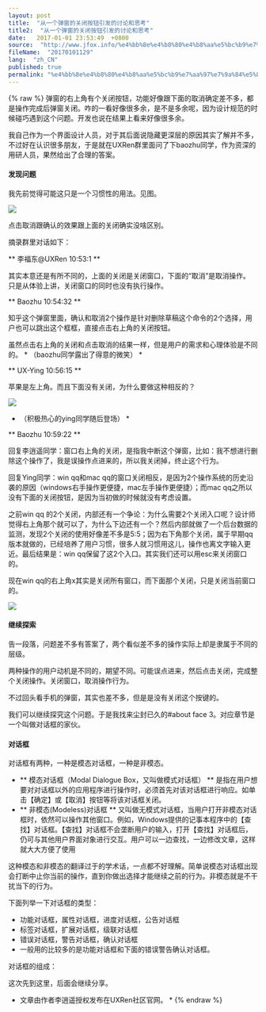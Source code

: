 ```yaml
---
layout: post
title:  "从一个弹窗的关闭按钮引发的讨论和思考"
title2:  "从一个弹窗的关闭按钮引发的讨论和思考"
date:   2017-01-01 23:53:49  +0800
source:  "http://www.jfox.info/%e4%bb%8e%e4%b8%80%e4%b8%aa%e5%bc%b9%e7%aa%97%e7%9a%84%e5%85%b3%e9%97%ad%e6%8c%89%e9%92%ae%e5%bc%95%e5%8f%91%e7%9a%84%e8%ae%a8%e8%ae%ba%e5%92%8c%e6%80%9d%e8%80%83.html"
fileName:  "20170101129"
lang:  "zh_CN"
published: true
permalink: "%e4%bb%8e%e4%b8%80%e4%b8%aa%e5%bc%b9%e7%aa%97%e7%9a%84%e5%85%b3%e9%97%ad%e6%8c%89%e9%92%ae%e5%bc%95%e5%8f%91%e7%9a%84%e8%ae%a8%e8%ae%ba%e5%92%8c%e6%80%9d%e8%80%83.html"
---
```

{% raw %}
弹窗的右上角有个关闭按钮，功能好像跟下面的取消确定差不多，都是操作完成后弹窗关闭。咋的一看好像很多余，是不是多余呢，因为设计规范的时候碰巧遇到这个问题。开发也说在结果上看来好像很多余。 

 我自己作为一个界面设计人员，对于其后面说隐藏更深层的原因其实了解并不多，不过好在认识很多朋友，于是就在UXRen群里面问了下baozhu同学，作为资深的用研人员，果然给出了合理的答案。 

####  发现问题 

 我先前觉得可能这只是一个习惯性的用法。见图。 

![](6712246.jpg)

 点击取消跟确认的效果跟上面的关闭确实没啥区别。 

 摘录群里对话如下： 

** 李福东@UXRen 10:53:1 **

 其实本意还是有所不同的，上面的关闭是关闭窗口，下面的“取消”是取消操作。 只是从体验上讲，关闭窗口的同时也没有执行操作。 

** Baozhu 10:54:32 **

 知乎这个弹窗里面，确认和取消2个操作是针对删除草稿这个命令的2个选择，用户也可以跳出这个框框，直接点击右上角的关闭按钮。 

 虽然点击右上角的关闭和点击取消的结果一样，但是用户的需求和心理体验是不同的。 * （baozhu同学露出了得意的微笑） *

** UX-Ying 10:56:15 **

 苹果是左上角。而且下面没有关闭，为什么要做这种相反的？ 

![](84d3181.png)

* （积极热心的ying同学随后登场） *

** Baozhu 10:59:22 **

 回复李逍遥同学：窗口右上角的关闭，是指我中断这个弹窗，比如：我不想进行删除这个操作了，我是误操作点进来的，所以我关闭掉，终止这个行为。 

 回复Ying同学：win qq和mac qq的窗口关闭相反，是因为2个操作系统的历史沿袭的原因（windows右手操作更便捷，mac左手操作更便捷）；而mac qq之所以没有下面的关闭按钮，是因为当初做的时候就没有考虑设置。 

 之前win qq 的2个关闭，内部还有一个争论：为什么需要2个关闭入口呢？设计师觉得右上角那个就可以了，为什么下边还有一个？然后内部就做了一个后台数据的监测，发现2个关闭的使用好像差不多是5:5；因为右下角那个关闭，属于早期qq版本就做的，已经培养了用户习惯，很多人就习惯用这儿，操作也离文字输入更近。最后结果是：win qq保留了这2个入口。其实我们还可以用esc来关闭窗口的。 

 现在win qq的右上角x其实是关闭所有窗口，而下面那个关闭，只是关闭当前窗口的。 

![](5f50057.jpg)

####  继续探索 

 告一段落，问题差不多有答案了，两个看似差不多的操作实际上却是隶属于不同的层级。 

 两种操作的用户动机是不同的，期望不同。可能误点进来，然后点击关闭，完成整个关闭操作。关闭窗口，取消操作行为。 

 不过回头看手机的弹窗，其实也差不多，但是是没有关闭这个按键的。 

 我们可以继续探究这个问题。于是我找来尘封已久的#about face 3。对应章节是一个叫做对话框的家伙。 

####  对话框 

 对话框有两种，一种是模态对话框，一种是非模态。 

- ** 模态对话框（Modal Dialogue Box，又叫做模式对话框） **
是指在用户想要对对话框以外的应用程序进行操作时，必须首先对该对话框进行响应。如单击【确定】或【取消】按钮等将该对话框关闭。 
- ** 非模态(Modeless)对话框 **
又叫做无模式对话框，当用户打开非模态对话框时，依然可以操作其他窗口。例如，Windows提供的记事本程序中的【查找】对话框。【查找】对话框不会垄断用户的输入，打开【查找】对话框后，仍可与其他用户界面对象进行交互。用户可以一边查找，一边修改文章，这样就大大方便了使用 

 这种模态和非模态的翻译过于的学术话，一点都不好理解。简单说模态对话框出现会打断中止你当前的操作，直到你做出选择才能继续之前的行为。非模态就是不干扰当下的行为。 

 下面列举一下对话框的类型： 

-  功能对话框，属性对话框，进度对话框，公告对话框 
-  标签对话框，扩展对话框，级联对话框 
-  错误对话框，警告对话框，确认对话框 
-  一般用的比较多的是功能对话框和下面的错误警告确认对话框。 

 对话框的组成： 

 这次先到这里，后面会继续分享。 

* 文章由作者李逍遥授权发布在UXRen社区官网。 *
{% endraw %}